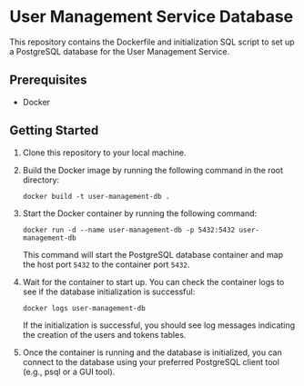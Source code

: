 # User Management Service Database

This repository contains the Dockerfile and initialization SQL script to set up a PostgreSQL database for the User Management Service.

## Prerequisites

- Docker

## Getting Started

1. Clone this repository to your local machine.

2. Build the Docker image by running the following command in the root directory:

   ```shell
   docker build -t user-management-db .
   ```
3. Start the Docker container by running the following command:

   ```shell
   docker run -d --name user-management-db -p 5432:5432 user-management-db
   ```
   This command will start the PostgreSQL database container and map the host port `5432` to the container port `5432`.

4. Wait for the container to start up. You can check the container logs to see if the database initialization is successful:
    ```shell
    docker logs user-management-db
    ```
    If the initialization is successful, you should see log messages indicating the creation of the users and tokens tables.

5. Once the container is running and the database is initialized, you can connect to the database using your preferred PostgreSQL client tool (e.g., psql or a GUI tool).
